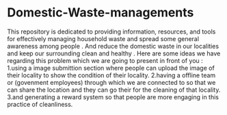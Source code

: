 # Domestic-Waste-managements
This repository is dedicated to providing information, resources, and tools for effectively managing household waste and spread some general awareness among people . And reduce the domestic waste in our localities and keep our surrounding clean and healthy . 
Here are some ideas we have regarding this problem which we are going to present in front of you :
        1.using a image submittion section where people can upload the image of their locality to show the condition of their locality.
        2.having a offline team or (govenment employees) through which we are connected to so that we can share the location and they can go their for the cleaning of that locality.
        3.and generating a reward system so that people are more engaging in this practice of cleanliness.
